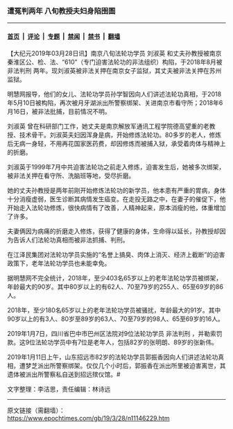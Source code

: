 ### 遭冤判两年 八旬教授夫妇身陷囹圄

---

#### [首页](../../../..?n11146229) &nbsp;|&nbsp; [评论](../../../../../epoch-comment?n11146229) &nbsp;|&nbsp; [专题](../../../../../epoch-special?n11146229) &nbsp;|&nbsp; [禁闻](../../../../../epoch-news?n11146229) &nbsp;|&nbsp; [禁书](../../../../../books?n11146229) &nbsp;|&nbsp; [翻墙](https://github.com/gfw-breaker/nogfw/blob/master/README.md?n11146229)


<div class="post_content" id="artbody" itemprop="articleBody">
 <!-- article content begin -->
 <p>
  【大纪元2019年03月28日讯】南京八旬法轮功学员
  <ok href="https://www.epochtimes.com/gb/tag/%E5%88%98%E6%B7%91%E8%8B%B1.html">
   刘淑英
  </ok>
  和丈夫孙教授被南京秦淮区公、检、法、“610”（专门迫害法轮功的非法组织）构陷，于2018年8月被
  <ok href="https://www.epochtimes.com/gb/tag/%E9%9D%9E%E6%B3%95%E5%88%A4%E5%88%91.html">
   非法判刑
  </ok>
  两年。现刘淑英被非法关押在南京女子监狱，其丈夫被非法关押在苏州监狱。
 </p>
 <p>
  明慧网报导，他们的女儿、法轮功学员孙学智因向人们讲述法轮功真相，于2018年5月10日被构陷，再次被月牙湖派出所警察绑架、关进南京市看守所；2018年6月16日，被非法批捕，目前情况不明。
 </p>
 <p>
  <ok href="https://www.epochtimes.com/gb/tag/%E5%88%98%E6%B7%91%E8%8B%B1.html">
   刘淑英
  </ok>
  曾在科研部门工作，她丈夫是南京解放军通讯工程学院德高望重的老教授、技术骨干。刘淑英夫妇因浑身是病，开始修炼法轮功。80多岁的老人，修炼后无病一身轻，不用再花国家医药费，却因修炼而被捕入狱，承受着肉体与精神上的折磨。
 </p>
 <p>
  刘淑英于1999年7月中共迫害法轮功之前走入修炼，迫害发生后，她被多次绑架，被非法关押在看守所、洗脑班等地，受尽折磨。
 </p>
 <p>
  她的丈夫孙教授是两年前刚开始修炼法轮功的新学员，他本患有严重的胃病，身体十分消瘦虚弱，医生诊断其病情发生癌变。在走投无路之中，在妻子的催促下，他开始走入法轮功修炼，很快病情有了改善，人精神起来，原本消瘦的他，体重增加了许多。
 </p>
 <p>
  夫妻俩因为病痛的折磨走入修炼，获得了健康的身体，生命得以延长，孙教授却因为告诉人们法轮功真相而被非法抓捕、判刑。
 </p>
 <p>
  在江泽民集团对法轮功学员实施的“名誉上搞臭、肉体上消灭、经济上截断”的迫害政策下，老年法轮功学员也未能幸免。
 </p>
 <p>
  据明慧网不完全统计，2018年，至少403名65岁以上的老年法轮功学员被绑架，年龄最大的90岁。其中80岁以上的有62人、70至79岁的255人、65至69岁的86人。
 </p>
 <p>
  2018年，至少180名65岁以上的老年法轮功学员被骚扰，年龄最大的91岁。其中90岁以上的有3人、80岁至89岁的63人、70至79岁的98人、65至69岁的16人。
 </p>
 <p>
  2019年1月7日，四川省巴中市巴州区法院对9位法轮功学员
  <ok href="https://www.epochtimes.com/gb/tag/%E9%9D%9E%E6%B3%95%E5%88%A4%E5%88%91.html">
   非法判刑
  </ok>
  ，并勒索罚款。这9位法轮功学员中有7位是老年人，包括82岁的张明朗、89岁的张新伟。
 </p>
 <p>
  2019年1月11日上午，山东招远市82岁的法轮功学员郭振香因向人们讲述法轮功真相，遭梦芝派出所警察绑架。仅仅几个小时后，郭振香在派出所里被迫害离世，其遗体被派出所警察私自送到招远殡仪馆。#
 </p>
 <p>
  文字整理：李洁思，责任编辑：林诗远
 </p>
 <!-- article content end -->
 <div id="below_article_ad">
 </div>
</div>


---

原文链接（需翻墙）：https://www.epochtimes.com/gb/19/3/28/n11146229.htm